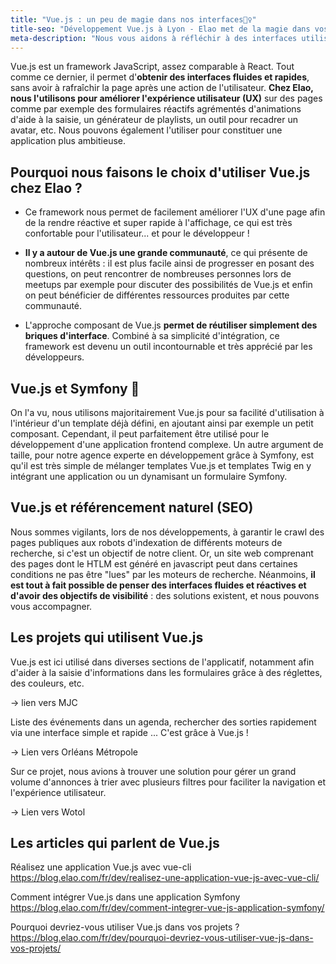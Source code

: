 ```yaml
---
title: "Vue.js : un peu de magie dans nos interfaces🧙‍♀️"
title-seo: "Développement Vue.js à Lyon - Elao met de la magie dans vos applis ! 🧙‍♀️"
meta-description: "Nous vous aidons à réfléchir à des interfaces utilisateur rapides et efficaces que nous pouvons mettre en oeuvre grâce à Vue.js, un framework javascript reconnu et solide !"
---
```


Vue.js est un framework JavaScript, assez comparable à React. Tout comme ce dernier, il permet d'**obtenir des interfaces fluides et rapides**, sans avoir à rafraîchir la page après une action de l'utilisateur. **Chez Elao, nous l'utilisons pour améliorer l'expérience utilisateur (UX)** sur des pages comme par exemple des formulaires réactifs agrémentés d'animations d'aide à la saisie, un générateur de playlists, un outil pour recadrer un avatar, etc. Nous pouvons également l'utiliser pour constituer une application plus ambitieuse. 

## Pourquoi nous faisons le choix d'utiliser Vue.js chez Elao ? 

- Ce framework nous permet de facilement améliorer l'UX d'une page afin de la rendre réactive et super rapide à l'affichage, ce qui est très confortable pour l'utilisateur... et pour le développeur !

- **Il y a autour de Vue.js une grande communauté**, ce qui présente de nombreux intérêts : il est plus facile ainsi de progresser en posant des questions, on peut rencontrer de nombreuses personnes lors de meetups par exemple pour discuter des possibilités de Vue.js et enfin on peut bénéficier de différentes ressources produites par cette communauté. 

- L'approche composant de Vue.js **permet de réutiliser simplement des briques d'interface**. Combiné à sa simplicité d'intégration, ce framework est devenu un outil incontournable et très apprécié par les développeurs. 

## Vue.js et Symfony 🤝

On l'a vu, nous utilisons majoritairement Vue.js pour sa facilité d'utilisation à l'intérieur d'un template déjà défini, en ajoutant ainsi par exemple un petit composant. Cependant, il peut parfaitement être utilisé pour le développement d'une application frontend complexe. Un autre argument de taille, pour notre agence experte en développement grâce à Symfony, est qu'il est très simple de mélanger templates Vue.js et templates Twig en y intégrant une application ou un dynamisant un formulaire Symfony. 

## Vue.js et référencement naturel (SEO)

Nous sommes vigilants, lors de nos développements, à garantir le crawl des pages publiques aux robots d'indexation de différents moteurs de recherche, si c'est un objectif de notre client. Or, un site web comprenant des pages dont le HTLM est généré en javascript peut dans certaines conditions ne pas être "lues" par les moteurs de recherche. Néanmoins, **il est tout à fait possible de penser des interfaces fluides et réactives et d'avoir des objectifs de visibilité** : des solutions existent, et nous pouvons vous accompagner.

## Les projets qui utilisent Vue.js

Vue.js est ici utilisé dans diverses sections de l'applicatif, notamment afin d'aider à la saisie d'informations dans les formulaires grâce à des réglettes, des couleurs, etc. 

-> lien vers MJC

Liste des événements dans un agenda, rechercher des sorties rapidement via une interface simple et rapide ... C'est grâce à Vue.js !

-> Lien vers Orléans Métropole 

Sur ce projet, nous avions à trouver une solution pour gérer un grand volume d'annonces à trier avec plusieurs filtres pour faciliter la navigation et l'expérience utilisateur.

-> Lien vers Wotol

## Les articles qui parlent de Vue.js

Réalisez une application Vue.js avec vue-cli https://blog.elao.com/fr/dev/realisez-une-application-vue-js-avec-vue-cli/

Comment intégrer Vue.js dans une application Symfony https://blog.elao.com/fr/dev/comment-integrer-vue-js-application-symfony/

Pourquoi devriez-vous utiliser Vue.js dans vos projets ? https://blog.elao.com/fr/dev/pourquoi-devriez-vous-utiliser-vue-js-dans-vos-projets/
